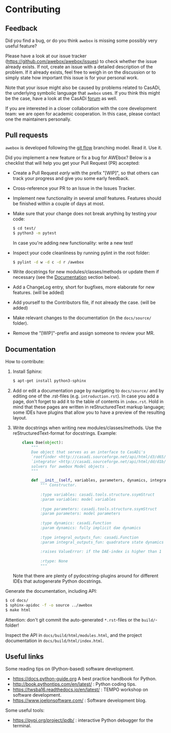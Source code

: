 # Contributing

## Feedback

Did you find a bug, or do you think `awebox` is missing some possibly very useful feature?

Please have a look at our issue tracker (https://github.com/awebox/awebox/issues) to check whether the issue already exists.
If not, create an issue with a detailed description of the problem. If it already exists, feel free to weigh in on the discussion or to simply state how important this issue is for your personal work.

Note that your issue might also be caused by problems related to CasADi, the underlying symbolic language that `awebox` uses. 
If you think this might be the case, have a look at the CasADi [forum](https://groups.google.com/forum/?fromgroups=#!forum/casadi-users) as well.

If you are interested in a closer collaboration with the core development team: we are open for academic cooperation. In this case, please contact one the maintainers personally.

## Pull requests

`awebox` is developed following the [git flow](https://nvie.com/posts/a-successful-git-branching-model/) branching model. Read it. Use it.

Did you implement a new feature or fix a bug for AWEbox? 
Below is a checklist that will help you get your Pull Request (PR) accepted:

- Create a Pull Request *early* with the prefix "[WIP]", so that others can track your progress and give you some early feedback.
- Cross-reference your PR to an Issue in the Issues Tracker.
- Implement new functionality in several *small* features. Features should be finished within a couple of days at most. 
- Make sure that your change does not break anything by testing your code:

    ```bash
    $ cd test/
    $ python3 -m pytest
    ```
    
  In case you're adding new functionality: write a new test!

- Inspect your code cleanliness by running pylint in the root folder:

    ```bash
    $ pylint -d w -d c -d r /awebox 
    ```
- Write docstrings for new modules/classes/methods or update them if necessary (see the [Documentation](#documentation) section below).
- Add a ChangeLog entry, short for bugfixes, more elaborate for new features. (will be added)
- Add yourself to the Contributors file, if not already the case. (will be added)
- Make relevant changes to the documentation (in the ``docs/source/`` folder).
- Remove the "[WIP]"-prefix and assign someone to review your MR.

## Documentation

How to contribute:

1. Install Sphinx:

    ```bash       
    $ apt-get install python3-sphinx
    ```

2. Add or edit a documentation page by navigating to ``docs/source/`` and by editing one of the .rst-files (e.g. ``introduction.rst``). 
   In case you add a page, don't forget to add it to the table of contents in ``index.rst``. 
   Hold in mind that these pages are written in reStructuredText markup language; 
   some IDEs have plugins that allow you to have a preview of the resulting layout.
 
3. Write docstrings when writing new modules/classes/methods. Use the reStructuredText-format for docstrings. Example:

    ```python
        class Dae(object):
            """
            Dae object that serves as an interface to CasADi's
            `rootfinder <http://casadi.sourceforge.net/api/html/d3/d65/group__rootfinder.html>`_ and
            `integrator <http://casadi.sourceforge.net/api/html/dd/d1b/group__integrator.html>`_ 
            solvers for awebox Model objects .
            """

            def __init__(self, variables, parameters, dynamics, integral_outputs_fun):
                """ Constructor.
            
                :type variables: casadi.tools.structure.ssymStruct
                :param variables: model variables
            
                :type parameters: casadi.tools.structure.ssymStruct
                :param parameters: model parameters
            
                :type dynamics: casadi.Function
                :param dynamics: fully implicit dae dynamics
            
                :type integral_outputs_fun: casadi.Function
                :param integral_outputs_fun: quadrature state dynamics
            
                :raises ValueError: if the DAE-index is higher than 1
            
                :rtype: None
                """    
    ```
   Note that there are plenty of pydocstring-plugins around for different IDEs that autogenerate Python docstrings.

Generate the documentation, including API:

```bash
$ cd docs/
$ sphinx-apidoc -f -o source ../awebox
$ make html
```

Attention: don't git commit the auto-generated `*.rst`-files or the `build/`-folder!

Inspect the API in `docs/build/html/modules.html`, and the project documentation in `docs/build/html/index.html`.

## Useful links 

Some reading tips on (Python-based) software development.

- https://docs.python-guide.org A best practice handbook for Python.
- http://book.pythontips.com/en/latest/ : Python coding tips.
- https://twsba16.readthedocs.io/en/latest/ : TEMPO workshop on software development.
- https://www.joelonsoftware.com/ : Software development blog.

Some useful tools:

- https://pypi.org/project/ipdb/ : interactive Python debugger for the terminal.